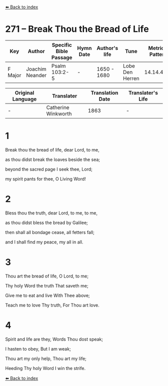 [⬅️ Back to index](../README.md)

# 271 – Break Thou the Bread of Life

Key | Author   | Specific Bible Passage     |Hymn Date |Author's life |Tune |Metrical Pattern   |Composer/Source                                                                                        
-- | --------- | ---------------------------|----------|--------------|-----|-------------------|-------------   
F Major  | Joachim Neander      | Psalm 103:2-5 | -  | 1650 - 1680 | Lobe Den Herren | 14.14.4.7.8 | Chorale Book for England, 1863 

Original Language | Translater | Translation Date   | Translater's Life     
----------------- | --------- | --------------------|-------------   
\-  | Catherine Winkworth      | 1863 | -  | 1827 - 1878 



# 1

Break thou the bread of life, dear Lord, to me,

as thou didst break the loaves beside the sea;

beyond the sacred page I seek thee, Lord;

my spirit pants for thee, O Living Word!



# 2

Bless thou the truth, dear Lord, to me, to me,

as thou didst bless the bread by Galilee;

then shall all bondage cease, all fetters fall;

and I shall find my peace, my all in all.



# 3

Thou art the bread of life, O Lord, to me;

Thy holy Word the truth That saveth me;

Give me to eat and live With Thee above;

Teach me to love Thy truth, For Thou art love.



# 4

Spirit and life are they, Words Thou dost speak;

I hasten to obey, But I am weak;

Thou art my only help, Thou art my life;

Heeding Thy holy Word I win the strife.

[⬅️ Back to index](../README.md)
